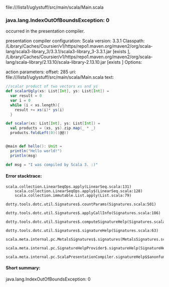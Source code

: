 file://<WORKSPACE>/lista1/uglystuff/src/main/scala/Main.scala
### java.lang.IndexOutOfBoundsException: 0

occurred in the presentation compiler.

presentation compiler configuration:
Scala version: 3.3.1
Classpath:
<HOME>/Library/Caches/Coursier/v1/https/repo1.maven.org/maven2/org/scala-lang/scala3-library_3/3.3.1/scala3-library_3-3.3.1.jar [exists ], <HOME>/Library/Caches/Coursier/v1/https/repo1.maven.org/maven2/org/scala-lang/scala-library/2.13.10/scala-library-2.13.10.jar [exists ]
Options:



action parameters:
offset: 285
uri: file://<WORKSPACE>/lista1/uglystuff/src/main/scala/Main.scala
text:
```scala
//scalar product of two vectors xs and ys
def scalarUgly(xs: List[Int], ys: List[Int]) = 
  var result = 0
  var i = 0
  while (i < xs.length){
    result += xs(i)* ys(i)
  }

def scalar(xs: List[Int], ys: List[Int]) = 
  val products = (xs, ys).zip.map(_ * _)
  products.foldLeft(0)((@@))


@main def hello(): Unit =
  println("Hello world!")
  println(msg)

def msg = "I was compiled by Scala 3. :)"

```



#### Error stacktrace:

```
scala.collection.LinearSeqOps.apply(LinearSeq.scala:131)
	scala.collection.LinearSeqOps.apply$(LinearSeq.scala:128)
	scala.collection.immutable.List.apply(List.scala:79)
	dotty.tools.dotc.util.Signatures$.countParams(Signatures.scala:501)
	dotty.tools.dotc.util.Signatures$.applyCallInfo(Signatures.scala:186)
	dotty.tools.dotc.util.Signatures$.computeSignatureHelp(Signatures.scala:94)
	dotty.tools.dotc.util.Signatures$.signatureHelp(Signatures.scala:63)
	scala.meta.internal.pc.MetalsSignatures$.signatures(MetalsSignatures.scala:17)
	scala.meta.internal.pc.SignatureHelpProvider$.signatureHelp(SignatureHelpProvider.scala:51)
	scala.meta.internal.pc.ScalaPresentationCompiler.signatureHelp$$anonfun$1(ScalaPresentationCompiler.scala:398)
```
#### Short summary: 

java.lang.IndexOutOfBoundsException: 0